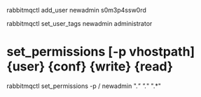 rabbitmqctl add_user newadmin s0m3p4ssw0rd

rabbitmqctl set_user_tags newadmin administrator

# set_permissions [-p vhostpath] {user} {conf} {write} {read}

rabbitmqctl set_permissions -p / newadmin "._" "._" ".\*"

